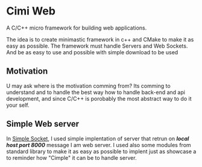 # Cimi Web
A C/C++ micro framework for building web applications.

The idea is to create minimastic framework in c++ and CMake to make it as easy as possible.
The framework must handle Servers and Web Sockets.
And be as easy to use and possible with simple download to be used

## Motivation
U may ask where is the motivation comming from? Its comming to understand and to handle the best way how to handle back-end and api development, 
and since C/C++ is porobably the most abstract way to do it your self.

## Simple Web server
In [Simple Socket](https://github.com/Yggdrasill501/cimi-web/blob/main/simple_websocket/simple_socket.c), I used simple implentation of server that retrun on ***local host port 8000*** message I am web server.
I used also some modules from standard library to make it as easy as possible to implent just as showcase a to reminder how "Cimple" it can be to handle server. 
